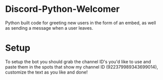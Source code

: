 # Discord-Python-Welcomer

Python built code for greeting new users in the form of an embed, as well as sending a message when a user leaves.

# Setup

To setup the bot you should grab the channel ID's you'd like to use and paste them in the spots that show my channel ID (922379989343699014), customize the text as you like and done!
